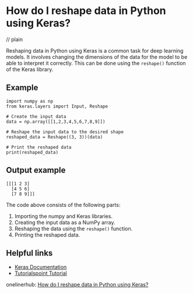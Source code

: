 # How do I reshape data in Python using Keras?
// plain

Reshaping data in Python using Keras is a common task for deep learning models. It involves changing the dimensions of the data for the model to be able to interpret it correctly. This can be done using the `reshape()` function of the Keras library.

## Example

```
import numpy as np
from keras.layers import Input, Reshape

# Create the input data
data = np.array([[1,2,3,4,5,6,7,8,9]])

# Reshape the input data to the desired shape
reshaped_data = Reshape((3, 3))(data)

# Print the reshaped data
print(reshaped_data)
```
## Output example

```
[[[1 2 3]
  [4 5 6]
  [7 8 9]]]
```

The code above consists of the following parts:
1. Importing the numpy and Keras libraries.
2. Creating the input data as a NumPy array.
3. Reshaping the data using the `reshape()` function.
4. Printing the reshaped data.

## Helpful links
- [Keras Documentation](https://keras.io/api/layers/reshaping_layers/reshape/)
- [Tutorialspoint Tutorial](https://www.tutorialspoint.com/keras/keras_reshaping_layers.htm)

onelinerhub: [How do I reshape data in Python using Keras?](https://onelinerhub.com/python-keras/how-do-i-reshape-data-in-python-using-keras)